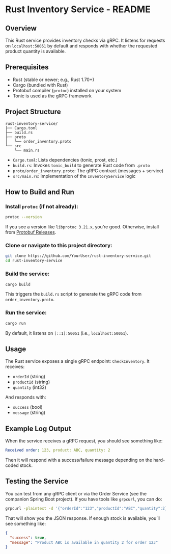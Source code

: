 # Rust Inventory Service - README

## Overview

This Rust service provides inventory checks via gRPC. It listens for requests on `localhost:50051` by default and responds with whether the requested product quantity is available.

## Prerequisites

- Rust (stable or newer; e.g., Rust 1.70+)
- Cargo (bundled with Rust)
- Protobuf compiler (`protoc`) installed on your system
- Tonic is used as the gRPC framework

## Project Structure

```plaintext
rust-inventory-service/
├── Cargo.toml
├── build.rs
├── proto
│   └── order_inventory.proto
└── src
    └── main.rs
```

- `Cargo.toml`: Lists dependencies (tonic, prost, etc.)
- `build.rs`: Invokes `tonic_build` to generate Rust code from `.proto`
- `proto/order_inventory.proto`: The gRPC contract (messages + service)
- `src/main.rs`: Implementation of the `InventoryService` logic

## How to Build and Run

### Install `protoc` (if not already):

```bash
protoc --version
```

If you see a version like `libprotoc 3.21.x`, you’re good. Otherwise, install from [Protobuf Releases](https://github.com/protocolbuffers/protobuf/releases).

### Clone or navigate to this project directory:

```bash
git clone https://github.com/YourUser/rust-inventory-service.git
cd rust-inventory-service
```

### Build the service:

```bash
cargo build
```

This triggers the `build.rs` script to generate the gRPC code from `order_inventory.proto`.

### Run the service:

```bash
cargo run
```

By default, it listens on `[::1]:50051` (i.e., `localhost:50051`).

## Usage

The Rust service exposes a single gRPC endpoint: `CheckInventory`. It receives:

- `orderId` (string)
- `productId` (string)
- `quantity` (int32)

And responds with:

- `success` (bool)
- `message` (string)

## Example Log Output

When the service receives a gRPC request, you should see something like:

```yaml
Received order: 123, product: ABC, quantity: 2
```

Then it will respond with a success/failure message depending on the hard-coded stock.

## Testing the Service

You can test from any gRPC client or via the Order Service (see the companion Spring Boot project). If you have tools like `grpcurl`, you can do:

```bash
grpcurl -plaintext -d '{"orderId":"123","productId":"ABC","quantity":2}' localhost:50051 orderinventory.InventoryService/CheckInventory
```

That will show you the JSON response. If enough stock is available, you’ll see something like:

```json
{
  "success": true,
  "message": "Product ABC is available in quantity 2 for order 123"
}
```
